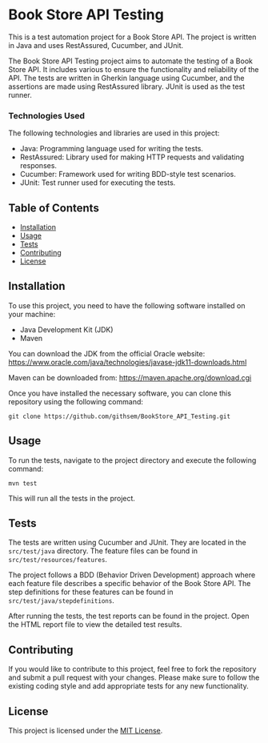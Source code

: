 # Book Store API Testing

This is a test automation project for a Book Store API. The project is written in Java and uses RestAssured, Cucumber, and JUnit.

The Book Store API Testing project aims to automate the testing of a Book Store API. It includes various to ensure the functionality and reliability of the API. The tests are written in Gherkin language using Cucumber, and the assertions are made using RestAssured library. JUnit is used as the test runner.

### Technologies Used
The following technologies and libraries are used in this project:

- Java: Programming language used for writing the tests.
- RestAssured: Library used for making HTTP requests and validating responses.
- Cucumber: Framework used for writing BDD-style test scenarios.
- JUnit: Test runner used for executing the tests.

## Table of Contents
- [Installation](#installation)
- [Usage](#usage)
- [Tests](#tests)
- [Contributing](#contributing)
- [License](#license)

## Installation

To use this project, you need to have the following software installed on your machine:
- Java Development Kit (JDK)
- Maven

You can download the JDK from the official Oracle website: https://www.oracle.com/java/technologies/javase-jdk11-downloads.html

Maven can be downloaded from: https://maven.apache.org/download.cgi

Once you have installed the necessary software, you can clone this repository using the following command:

```git clone https://github.com/githsem/BookStore_API_Testing.git```

## Usage

To run the tests, navigate to the project directory and execute the following command:

```mvn test```

This will run all the tests in the project.

## Tests

The tests are written using Cucumber and JUnit. They are located in the `src/test/java` directory. The feature files can be found in `src/test/resources/features`.

The project follows a BDD (Behavior Driven Development) approach where each feature file describes a specific behavior of the Book Store API. The step definitions for these features can be found in `src/test/java/stepdefinitions`.

After running the tests, the test reports can be found in the project. Open the HTML report file to view the detailed test results.

## Contributing

If you would like to contribute to this project, feel free to fork the repository and submit a pull request with your changes. Please make sure to follow the existing coding style and add appropriate tests for any new functionality.

## License

This project is licensed under the [MIT License](LICENSE).
